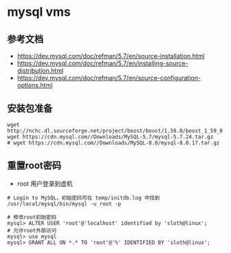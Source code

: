 # mysql vms

## 参考文档

- <https://dev.mysql.com/doc/refman/5.7/en/source-installation.html>
- <https://dev.mysql.com/doc/refman/5.7/en/installing-source-distribution.html>
- <https://dev.mysql.com/doc/refman/5.7/en/source-configuration-options.html>

## 安装包准备

```shell
wget http://nchc.dl.sourceforge.net/project/boost/boost/1.59.0/boost_1_59_0.tar.gz
wget https://cdn.mysql.com//Downloads/MySQL-5.7/mysql-5.7.24.tar.gz
# wget https://cdn.mysql.com//Downloads/MySQL-8.0/mysql-8.0.17.tar.gz
```

## 重置root密码

- root 用户登录到虚机

```shell
# Login to MySQL，初始密码可在 temp/initdb.log 中找到
/usr/local/mysql/bin/mysql -u root -p

# 修改root初始密码
mysql> ALTER USER 'root'@'localhost' identified by 'sloth@linux';
# 允许root外部访问
mysql> use mysql
mysql> GRANT ALL ON *.* TO 'root'@'%' IDENTIFIED BY 'sloth@linux';
```
